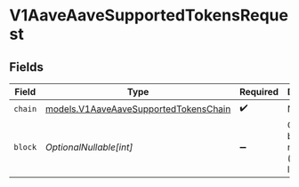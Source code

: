 # V1AaveAaveSupportedTokensRequest


## Fields

| Field                                                                                | Type                                                                                 | Required                                                                             | Description                                                                          |
| ------------------------------------------------------------------------------------ | ------------------------------------------------------------------------------------ | ------------------------------------------------------------------------------------ | ------------------------------------------------------------------------------------ |
| `chain`                                                                              | [models.V1AaveAaveSupportedTokensChain](../models/v1aaveaavesupportedtokenschain.md) | :heavy_check_mark:                                                                   | N/A                                                                                  |
| `block`                                                                              | *OptionalNullable[int]*                                                              | :heavy_minus_sign:                                                                   | Optional block number (defaults to latest).                                          |
